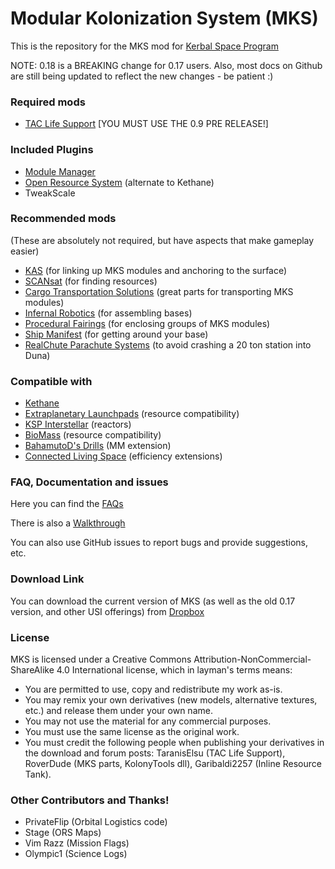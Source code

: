 Modular Kolonization System (MKS) 
===

This is the repository for the MKS mod for [Kerbal Space Program](http://kerbalspaceprogram.com)

NOTE:  0.18 is a BREAKING change for 0.17 users.  Also, most docs on Github are still being updated to reflect the new changes - be patient :)

### Required mods
* [TAC Life Support](http://forum.kerbalspaceprogram.com/threads/40667) [YOU MUST USE THE 0.9 PRE RELEASE!]

### Included Plugins
* [Module Manager](http://forum.kerbalspaceprogram.com/threads/55219)
* [Open Resource System](http://forum.kerbalspaceprogram.com/threads/64595) (alternate to Kethane)
* TweakScale

### Recommended mods
(These are absolutely not required, but have aspects that make gameplay easier)

* [KAS](http://forum.kerbalspaceprogram.com/threads/53134) (for linking up MKS modules and anchoring to the surface)
* [SCANsat](http://forum.kerbalspaceprogram.com/threads/55832) (for finding resources)
* [Cargo Transportation Solutions](http://forum.kerbalspaceprogram.com/threads/77505) (great parts for transporting MKS modules)
* [Infernal Robotics](http://forum.kerbalspaceprogram.com/threads/37707) (for assembling bases)
* [Procedural Fairings](http://forum.kerbalspaceprogram.com/threads/39512) (for enclosing groups of MKS modules)
* [Ship Manifest](http://forum.kerbalspaceprogram.com/threads/62270) (for getting around your base)
* [RealChute Parachute Systems](http://forum.kerbalspaceprogram.com/threads/57988) (to avoid crashing a 20 ton station into Duna)

### Compatible with

* [Kethane](http://forum.kerbalspaceprogram.com/threads/23979)
* [Extraplanetary Launchpads](http://forum.kerbalspaceprogram.com/threads/59545) (resource compatibility)
* [KSP Interstellar](http://forum.kerbalspaceprogram.com/threads/43839) (reactors)
* [BioMass](http://forum.kerbalspaceprogram.com/threads/53009) (resource compatibility)
* [BahamutoD's Drills](http://forum.kerbalspaceprogram.com/threads/70325) (MM extension)
* [Connected Living Space](http://forum.kerbalspaceprogram.com/threads/70161) (efficiency extensions)

### FAQ, Documentation and issues

Here you can find the [FAQs](https://github.com/BobPalmer/MKS/wiki/FAQ)

There is also a [Walkthrough](https://github.com/BobPalmer/MKS/Tutorial_00)

You can also use GitHub issues to report bugs and provide suggestions, etc.

### Download Link

You can download the current version of MKS (as well as the old 0.17 version, and other USI offerings) from  [Dropbox](https://www.dropbox.com/sh/1fsuzvl35s2gppt/AAD8kNgBm6rO9m4paXmwuqA0a)

### License

MKS is licensed under a Creative Commons Attribution-NonCommercial-ShareAlike 4.0 International license, which in layman's terms means:
* You are permitted to use, copy and redistribute my work as-is.
* You may remix your own derivatives (new models, alternative textures, etc.) and release them under your own name.
* You may not use the material for any commercial purposes.
* You must use the same license as the original work.
* You must credit the following people when publishing your derivatives in the download and forum posts: TaranisElsu (TAC Life Support), RoverDude (MKS parts, KolonyTools dll), Garibaldi2257 (Inline Resource Tank).

### Other Contributors and Thanks!
* PrivateFlip (Orbital Logistics code)
* Stage (ORS Maps)
* Vim Razz (Mission Flags)
* Olympic1 (Science Logs)
